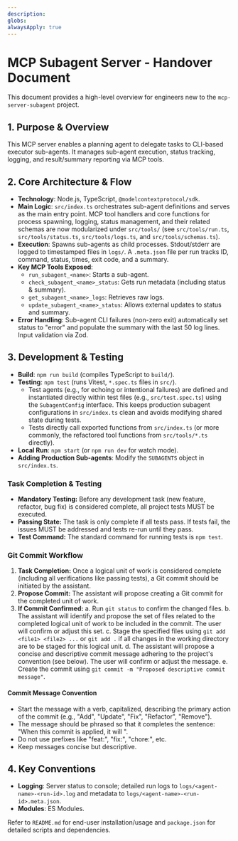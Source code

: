 ```yaml
---
description: 
globs: 
alwaysApply: true
---
```

# MCP Subagent Server - Handover Document

This document provides a high-level overview for engineers new to the `mcp-server-subagent` project.

## 1. Purpose & Overview

This MCP server enables a planning agent to delegate tasks to CLI-based executor sub-agents. It manages sub-agent execution, status tracking, logging, and result/summary reporting via MCP tools.

## 2. Core Architecture & Flow

*   **Technology**: Node.js, TypeScript, `@modelcontextprotocol/sdk`.
*   **Main Logic**: `src/index.ts` orchestrates sub-agent definitions and serves as the main entry point. MCP tool handlers and core functions for process spawning, logging, status management, and their related schemas are now modularized under `src/tools/` (see `src/tools/run.ts`, `src/tools/status.ts`, `src/tools/logs.ts`, and `src/tools/schemas.ts`).
*   **Execution**: Spawns sub-agents as child processes. Stdout/stderr are logged to timestamped files in `logs/`. A `.meta.json` file per run tracks ID, command, status, times, exit code, and a summary.
*   **Key MCP Tools Exposed**:
    *   `run_subagent_<name>`: Starts a sub-agent.
    *   `check_subagent_<name>_status`: Gets run metadata (including status & summary).
    *   `get_subagent_<name>_logs`: Retrieves raw logs.
    *   `update_subagent_<name>_status`: Allows external updates to status and summary.
*   **Error Handling**: Sub-agent CLI failures (non-zero exit) automatically set status to "error" and populate the summary with the last 50 log lines. Input validation via Zod.

## 3. Development & Testing

*   **Build**: `npm run build` (compiles TypeScript to `build/`).
*   **Testing**: `npm test` (runs Vitest, `*.spec.ts` files in `src/`).
    *   Test agents (e.g., for echoing or intentional failures) are defined and instantiated directly within test files (e.g., `src/test.spec.ts`) using the `SubagentConfig` interface. This keeps production subagent configurations in `src/index.ts` clean and avoids modifying shared state during tests.
    *   Tests directly call exported functions from `src/index.ts` (or more commonly, the refactored tool functions from `src/tools/*.ts` directly).
*   **Local Run**: `npm start` (or `npm run dev` for watch mode).
*   **Adding Production Sub-agents**: Modify the `SUBAGENTS` object in `src/index.ts`.

### Task Completion & Testing

- **Mandatory Testing:** Before any development task (new feature, refactor, bug fix) is considered complete, all project tests MUST be executed.
- **Passing State:** The task is only complete if all tests pass. If tests fail, the issues MUST be addressed and tests re-run until they pass.
- **Test Command:** The standard command for running tests is `npm test`.

### Git Commit Workflow

1.  **Task Completion:** Once a logical unit of work is considered complete (including all verifications like passing tests), a Git commit should be initiated by the assistant.
2.  **Propose Commit:** The assistant will propose creating a Git commit for the completed unit of work.
3.  **If Commit Confirmed:**
    a.  Run `git status` to confirm the changed files.
    b.  The assistant will identify and propose the set of files related to the completed logical unit of work to be included in the commit. The user will confirm or adjust this set.
    c.  Stage the specified files using `git add <file1> <file2> ...` or `git add .` if all changes in the working directory are to be staged for this logical unit.
    d.  The assistant will propose a concise and descriptive commit message adhering to the project's convention (see below). The user will confirm or adjust the message.
    e.  Create the commit using `git commit -m "Proposed descriptive commit message"`.

#### Commit Message Convention
*   Start the message with a verb, capitalized, describing the primary action of the commit (e.g., "Add", "Update", "Fix", "Refactor", "Remove").
*   The message should be phrased so that it completes the sentence: "When this commit is applied, it will <commit message>".
*   Do not use prefixes like "feat:", "fix:", "chore:", etc.
*   Keep messages concise but descriptive.

## 4. Key Conventions

*   **Logging**: Server status to console; detailed run logs to `logs/<agent-name>-<run-id>.log` and metadata to `logs/<agent-name>-<run-id>.meta.json`.
*   **Modules**: ES Modules.

Refer to `README.md` for end-user installation/usage and `package.json` for detailed scripts and dependencies. 